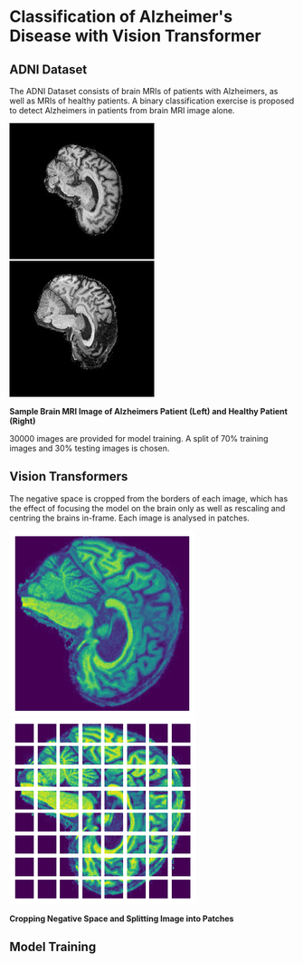 # Classification of Alzheimer's Disease with Vision Transformer

## ADNI Dataset

The ADNI Dataset consists of brain MRIs of patients with Alzheimers, as well as MRIs of healthy patients. A binary classification exercise is proposed to detect Alzheimers in patients from brain MRI image alone.

![Sample Alzheimers Image](images/ad_sample.jpeg) ![Sample Normal Image](images/nc_sample.jpeg)

**Sample Brain MRI Image of Alzheimers Patient (Left) and Healthy Patient (Right)**

30000 images are provided for model training. A split of 70% training images and 30% testing images is chosen. 

## Vision Transformers

The negative space is cropped from the borders of each image, which has the effect of focusing the model on the brain only as well as rescaling and centring the brains in-frame. Each image is analysed in patches.

![Cropped Brain](images/crop.png) ![Patched Brain](images/patch.png)

**Cropping Negative Space and Splitting Image into Patches**

## Model Training
